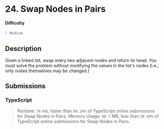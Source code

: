 # 24. Swap Nodes in Pairs

#### Difficulty

```diff
! Medium
```

## Description

Given a linked list, swap every two adjacent nodes and return its head. You must solve the problem without modifying the values in the list's nodes (i.e., only nodes themselves may be changed.)

## Submissions

### TypeScript

> Runtime: `76` ms, faster than `89.24%` of TypeScript online submissions for Swap Nodes in Pairs.
> Memory Usage: `40.7` MB, less than `20.89%` of TypeScript online submissions for Swap Nodes in Pairs.
